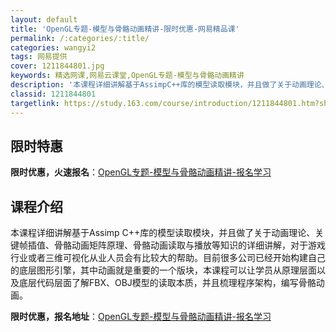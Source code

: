 ```yaml
---
layout: default
title: 'OpenGL专题-模型与骨骼动画精讲-限时优惠-网易精品课'
permalink: /:categories/:title/
categories: wangyi2
tags: 网易提供
cover: 1211844801.jpg
keywords: 精选网课,网易云课堂,OpenGL专题-模型与骨骼动画精讲
description: '本课程详细讲解基于AssimpC++库的模型读取模块，并且做了关于动画理论、关键帧插值、骨骼动画矩阵原理、骨骼动画读取与'
classid: 1211844801
targetlink: https://study.163.com/course/introduction/1211844801.htm?share=1&shareId=1025206652&utm_campaign=share&utm_medium=iphoneShare&utm_source=&utm_u=1025206652
---
```


## 限时特惠

**限时优惠，火速报名**：[OpenGL专题-模型与骨骼动画精讲-报名学习](https://study.163.com/course/introduction/1211844801.htm?share=1&shareId=1025206652&utm_campaign=share&utm_medium=iphoneShare&utm_source=&utm_u=1025206652)

## 课程介绍

本课程详细讲解基于Assimp C++库的模型读取模块，并且做了关于动画理论、关键帧插值、骨骼动画矩阵原理、骨骼动画读取与播放等知识的详细讲解，对于游戏行业或者三维可视化从业人员会有比较大的帮助。目前很多公司已经开始构建自己的底层图形引擎，其中动画就是重要的一个版块，本课程可以让学员从原理层面以及底层代码层面了解FBX、OBJ模型的读取本质，并且梳理程序架构，编写骨骼动画。

**限时优惠，报名地址**：[OpenGL专题-模型与骨骼动画精讲-报名学习](https://study.163.com/course/introduction/1211844801.htm?share=1&shareId=1025206652&utm_campaign=share&utm_medium=iphoneShare&utm_source=&utm_u=1025206652)


